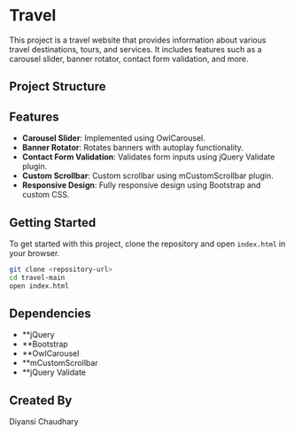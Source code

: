 # Travel

This project is a travel website that provides information about various travel destinations, tours, and services. It includes features such as a carousel slider, banner rotator, contact form validation, and more.

## Project Structure


## Features

- **Carousel Slider**: Implemented using OwlCarousel.
- **Banner Rotator**: Rotates banners with autoplay functionality.
- **Contact Form Validation**: Validates form inputs using jQuery Validate plugin.
- **Custom Scrollbar**: Custom scrollbar using mCustomScrollbar plugin.
- **Responsive Design**: Fully responsive design using Bootstrap and custom CSS.

## Getting Started

To get started with this project, clone the repository and open `index.html` in your browser.

```sh
git clone <repository-url>
cd travel-main
open index.html
```

## Dependencies

- **jQuery
- **Bootstrap
- **OwlCarousel
- **mCustomScrollbar
- **jQuery Validate

## Created By

Diyansi Chaudhary
